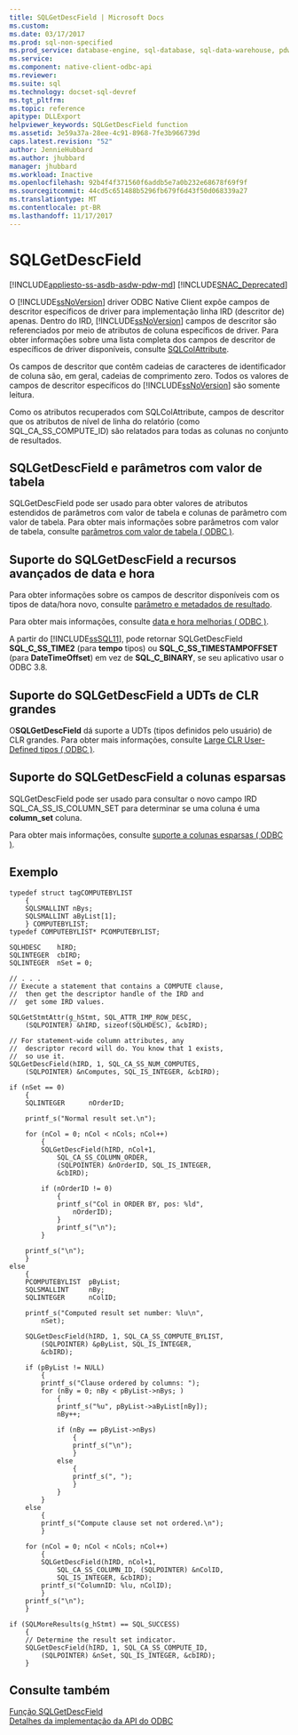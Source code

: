 ```yaml
---
title: SQLGetDescField | Microsoft Docs
ms.custom: 
ms.date: 03/17/2017
ms.prod: sql-non-specified
ms.prod_service: database-engine, sql-database, sql-data-warehouse, pdw
ms.service: 
ms.component: native-client-odbc-api
ms.reviewer: 
ms.suite: sql
ms.technology: docset-sql-devref
ms.tgt_pltfrm: 
ms.topic: reference
apitype: DLLExport
helpviewer_keywords: SQLGetDescField function
ms.assetid: 3e59a37a-28ee-4c91-8968-7fe3b966739d
caps.latest.revision: "52"
author: JennieHubbard
ms.author: jhubbard
manager: jhubbard
ms.workload: Inactive
ms.openlocfilehash: 92b4f4f371560f6addb5e7a0b232e68678f69f9f
ms.sourcegitcommit: 44cd5c651488b5296fb679f6d43f50d068339a27
ms.translationtype: MT
ms.contentlocale: pt-BR
ms.lasthandoff: 11/17/2017
---
```

# <a name="sqlgetdescfield"></a>SQLGetDescField
[!INCLUDE[appliesto-ss-asdb-asdw-pdw-md](../../includes/appliesto-ss-asdb-asdw-pdw-md.md)]
[!INCLUDE[SNAC_Deprecated](../../includes/snac-deprecated.md)]

  O [!INCLUDE[ssNoVersion](../../includes/ssnoversion-md.md)] driver ODBC Native Client expõe campos de descritor específicos de driver para implementação linha IRD (descritor de) apenas. Dentro do IRD, [!INCLUDE[ssNoVersion](../../includes/ssnoversion-md.md)] campos de descritor são referenciados por meio de atributos de coluna específicos de driver. Para obter informações sobre uma lista completa dos campos de descritor de específicos de driver disponíveis, consulte [SQLColAttribute](../../relational-databases/native-client-odbc-api/sqlcolattribute.md).  
  
 Os campos de descritor que contêm cadeias de caracteres de identificador de coluna são, em geral, cadeias de comprimento zero. Todos os valores de campos de descritor específicos do [!INCLUDE[ssNoVersion](../../includes/ssnoversion-md.md)] são somente leitura.  
  
 Como os atributos recuperados com SQLColAttribute, campos de descritor que os atributos de nível de linha do relatório (como SQL_CA_SS_COMPUTE_ID) são relatados para todas as colunas no conjunto de resultados.  
  
## <a name="sqlgetdescfield-and-table-valued-parameters"></a>SQLGetDescField e parâmetros com valor de tabela  
 SQLGetDescField pode ser usado para obter valores de atributos estendidos de parâmetros com valor de tabela e colunas de parâmetro com valor de tabela. Para obter mais informações sobre parâmetros com valor de tabela, consulte [parâmetros com valor de tabela &#40; ODBC &#41;](../../relational-databases/native-client-odbc-table-valued-parameters/table-valued-parameters-odbc.md).  
  
## <a name="sqlgetdescfield-support-for-enhanced-date-and-time-features"></a>Suporte do SQLGetDescField a recursos avançados de data e hora  
 Para obter informações sobre os campos de descritor disponíveis com os tipos de data/hora novo, consulte [parâmetro e metadados de resultado](../../relational-databases/native-client-odbc-date-time/metadata-parameter-and-result.md).  
  
 Para obter mais informações, consulte [data e hora melhorias &#40; ODBC &#41;](../../relational-databases/native-client-odbc-date-time/date-and-time-improvements-odbc.md).  
  
 A partir do [!INCLUDE[ssSQL11](../../includes/sssql11-md.md)], pode retornar SQLGetDescField **SQL_C_SS_TIME2** (para **tempo** tipos) ou **SQL_C_SS_TIMESTAMPOFFSET** (para  **DateTimeOffset**) em vez de **SQL_C_BINARY**, se seu aplicativo usar o ODBC 3.8.  
  
## <a name="sqlgetdescfield-support-for-large-clr-udts"></a>Suporte do SQLGetDescField a UDTs de CLR grandes  
 O**SQLGetDescField** dá suporte a UDTs (tipos definidos pelo usuário) de CLR grandes. Para obter mais informações, consulte [Large CLR User-Defined tipos &#40; ODBC &#41;](../../relational-databases/native-client/odbc/large-clr-user-defined-types-odbc.md).  
  
## <a name="sqlgetdescfield-support-for-sparse-columns"></a>Suporte do SQLGetDescField a colunas esparsas  
 SQLGetDescField pode ser usado para consultar o novo campo IRD SQL_CA_SS_IS_COLUMN_SET para determinar se uma coluna é uma **column_set** coluna.  
  
 Para obter mais informações, consulte [suporte a colunas esparsas &#40; ODBC &#41;](../../relational-databases/native-client/odbc/sparse-columns-support-odbc.md).  
  
## <a name="example"></a>Exemplo  
  
```  
typedef struct tagCOMPUTEBYLIST  
    {  
    SQLSMALLINT nBys;  
    SQLSMALLINT aByList[1];  
    } COMPUTEBYLIST;  
typedef COMPUTEBYLIST* PCOMPUTEBYLIST;   
  
SQLHDESC    hIRD;   
SQLINTEGER  cbIRD;   
SQLINTEGER  nSet = 0;   
  
// . . .  
// Execute a statement that contains a COMPUTE clause,  
//  then get the descriptor handle of the IRD and  
//  get some IRD values.  
  
SQLGetStmtAttr(g_hStmt, SQL_ATTR_IMP_ROW_DESC,  
    (SQLPOINTER) &hIRD, sizeof(SQLHDESC), &cbIRD);  
  
// For statement-wide column attributes, any  
//  descriptor record will do. You know that 1 exists,  
//  so use it.  
SQLGetDescField(hIRD, 1, SQL_CA_SS_NUM_COMPUTES,  
    (SQLPOINTER) &nComputes, SQL_IS_INTEGER, &cbIRD);  
  
if (nSet == 0)  
    {  
    SQLINTEGER      nOrderID;  
  
    printf_s("Normal result set.\n");  
  
    for (nCol = 0; nCol < nCols; nCol++)  
        {  
        SQLGetDescField(hIRD, nCol+1,  
            SQL_CA_SS_COLUMN_ORDER,  
            (SQLPOINTER) &nOrderID, SQL_IS_INTEGER,  
            &cbIRD);  
  
        if (nOrderID != 0)  
            {  
            printf_s("Col in ORDER BY, pos: %ld",  
                nOrderID);  
            }  
            printf_s("\n");  
        }  
  
    printf_s("\n");  
    }  
else  
    {  
    PCOMPUTEBYLIST  pByList;  
    SQLSMALLINT     nBy;  
    SQLINTEGER      nColID;  
  
    printf_s("Computed result set number: %lu\n",  
        nSet);  
  
    SQLGetDescField(hIRD, 1, SQL_CA_SS_COMPUTE_BYLIST,  
        (SQLPOINTER) &pByList, SQL_IS_INTEGER,  
        &cbIRD);  
  
    if (pByList != NULL)  
        {  
        printf_s("Clause ordered by columns: ");  
        for (nBy = 0; nBy < pByList->nBys; )  
            {  
            printf_s("%u", pByList->aByList[nBy]);  
            nBy++;  
  
            if (nBy == pByList->nBys)  
                {  
                printf_s("\n");  
                }  
            else  
                {  
                printf_s(", ");  
                }  
            }  
        }  
    else  
        {  
        printf_s("Compute clause set not ordered.\n");  
        }  
  
    for (nCol = 0; nCol < nCols; nCol++)  
        {  
        SQLGetDescField(hIRD, nCol+1,  
            SQL_CA_SS_COLUMN_ID, (SQLPOINTER) &nColID,  
            SQL_IS_INTEGER, &cbIRD);  
        printf_s("ColumnID: %lu, nColID);  
        }  
    printf_s("\n");  
    }  
  
if (SQLMoreResults(g_hStmt) == SQL_SUCCESS)  
    {  
    // Determine the result set indicator.  
    SQLGetDescField(hIRD, 1, SQL_CA_SS_COMPUTE_ID,  
        (SQLPOINTER) &nSet, SQL_IS_INTEGER, &cbIRD);  
    }  
```  
  
## <a name="see-also"></a>Consulte também  
 [Função SQLGetDescField](http://go.microsoft.com/fwlink/?LinkId=59351)   
 [Detalhes da implementação da API do ODBC](../../relational-databases/native-client-odbc-api/odbc-api-implementation-details.md)  
  
  
